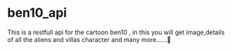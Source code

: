 # ben10_api
This is a  restfull api for the cartoon ben10 , in this you will get image,details of all the aliens and villas character and many more......🥰
